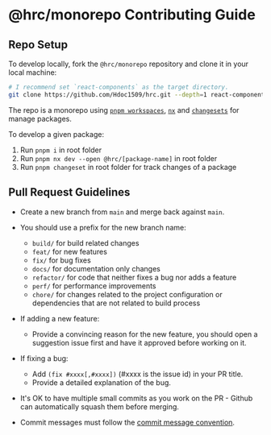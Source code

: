 # @hrc/monorepo Contributing Guide

## Repo Setup

To develop locally, fork the `@hrc/monorepo` repository and clone it in your local
machine:

```bash
# I recommend set `react-components` as the target directory.
git clone https://github.com/Hdoc1509/hrc.git --depth=1 react-components
```

The repo is a monorepo using [`pnpm workspaces`](https://pnpm.io/workspaces),
[`nx`](https://nx.dev) and [`changesets`](https://github.com/changesets/changesets)
for manage packages.

To develop a given package:

1. Run `pnpm i` in root folder
2. Run `pnpm nx dev --open @hrc/[package-name]` in root folder
3. Run `pnpm changeset` in root folder for track changes of a package

## Pull Request Guidelines

- Create a new branch from `main` and merge back against `main`.

- You should use a prefix for the new branch name:

  - `build/` for build related changes
  - `feat/` for new features
  - `fix/` for bug fixes
  - `docs/` for documentation only changes
  - `refactor/` for code that neither fixes a bug nor adds a feature
  - `perf/` for performance improvements
  - `chore/` for changes related to the project configuration or dependencies
    that are not related to build process

- If adding a new feature:

  - Provide a convincing reason for the new feature, you should open a
    suggestion issue first and have it approved before working on it.

- If fixing a bug:

  - Add `(fix #xxxx[,#xxxx])` (#xxxx is the issue id) in your PR title.
  - Provide a detailed explanation of the bug.

- It's OK to have multiple small commits as you work on the PR - Github can
  automatically squash them before merging.

- Commit messages must follow the [commit message convention](./.github/commit-convention.md).
